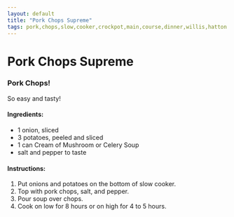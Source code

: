 ```yaml
---
layout: default
title: "Pork Chops Supreme"
tags: pork,chops,slow,cooker,crockpot,main,course,dinner,willis,hatton
---
```

# Pork Chops Supreme

### Pork Chops!
So easy and tasty!

#### Ingredients:
- 1 onion, sliced
- 3 potatoes, peeled and sliced
- 1 can Cream of Mushroom or Celery Soup
- salt and pepper to taste

#### Instructions:
1. Put onions and potatoes on the bottom of slow cooker.
2. Top with pork chops, salt, and pepper.
3. Pour soup over chops.
4. Cook on low for 8 hours or on high for 4 to 5 hours.
